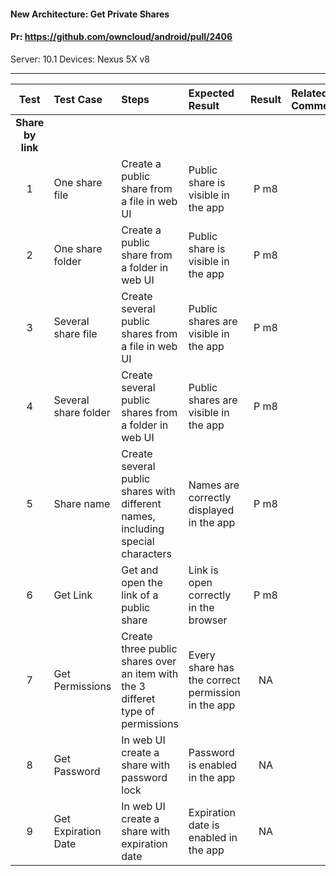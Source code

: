 #### New Architecture: Get Private Shares

#### Pr: https://github.com/owncloud/android/pull/2406

Server: 10.1
Devices: Nexus 5X v8

---

 
| Test | Test Case | Steps | Expected Result | Result | Related Comment
| :----: | :-------- | :---- | :-------------- | :-----: | :------
| **Share by link** | |  |
| 1 | One share file | Create a public share from a file in web UI | Public share is visible in the app | P m8 |
| 2 | One share folder | Create a public share from a folder in web UI | Public share is visible in the app | P m8 |
| 3 | Several share file | Create several public shares from a file in web UI | Public shares are visible in the app | P m8 |
| 4 | Several share folder | Create several public shares from a folder in web UI | Public shares are visible in the app | P m8 |
| 5 | Share name | Create several public shares with different names, including special characters | Names are correctly displayed in the app | P m8 |
| 6 | Get Link | Get and open the link of a public share  | Link is open correctly in the browser | P m8 |
| 7 | Get Permissions | Create three public shares over an item with the 3 differet type of permissions | Every share has the correct permission in the app | NA  |
| 8 | Get Password | In web UI create a share with password lock  | Password is enabled in the app | NA |
| 9 | Get Expiration Date | In web UI create a share with expiration date  | Expiration date is enabled in the app | NA |

